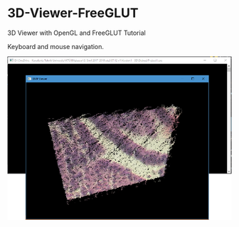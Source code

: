 # 3D-Viewer-FreeGLUT
3D Viewer with OpenGL and FreeGLUT Tutorial

Keyboard and mouse navigation.

![Screenshot](screenshot.PNG)
